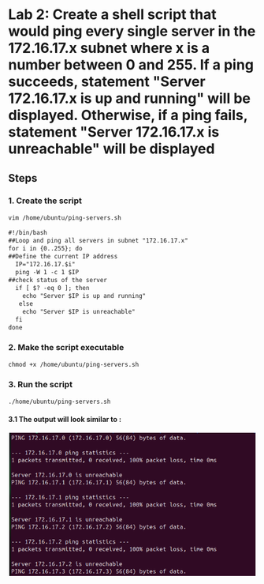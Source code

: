 # Lab 2:  Create a shell script that would ping every single server in the 172.16.17.x subnet where x is a number between 0 and 255. If a ping succeeds, statement "Server 172.16.17.x is up and running" will be displayed. Otherwise, if a ping fails, statement "Server 172.16.17.x is unreachable" will be displayed
## Steps
### 1. Create the script
```
vim /home/ubuntu/ping-servers.sh
```
```
#!/bin/bash
##Loop and ping all servers in subnet "172.16.17.x"
for i in {0..255}; do
##Define the current IP address
  IP="172.16.17.$i"
  ping -W 1 -c 1 $IP
##check status of the server
  if [ $? -eq 0 ]; then
    echo "Server $IP is up and running"
   else
    echo "Server $IP is unreachable"
  fi
done
```
### 2. Make the script executable
```
chmod +x /home/ubuntu/ping-servers.sh
```
### 3. Run the script
```
./home/ubuntu/ping-servers.sh
```
#### 3.1 The output will look similar to :

<div align="center">
  <img src="lab3-output.png" alt="My Image" width="500">
</div>
